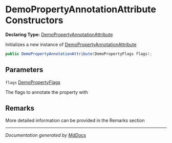 ﻿# DemoPropertyAnnotationAttribute Constructors

**Declaring Type:** [DemoPropertyAnnotationAttribute](../index.md)

Initializes a new instance of [DemoPropertyAnnotationAttribute](../index.md)

```csharp
public DemoPropertyAnnotationAttribute(DemoPropertyFlags flags);
```

## Parameters

`flags`  [DemoPropertyFlags](../../DemoPropertyFlags/index.md)

The flags to annotate the property with

## Remarks

More detailed information can be provided in the Remarks section

___

*Documentation generated by [MdDocs](https://github.com/ap0llo/mddocs)*
